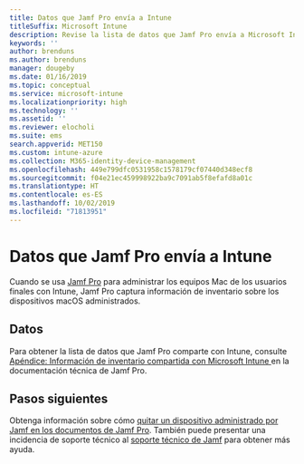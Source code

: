 ```yaml
---
title: Datos que Jamf Pro envía a Intune
titleSuffix: Microsoft Intune
description: Revise la lista de datos que Jamf Pro envía a Microsoft Intune al integrar Jamf Pro para administrar equipos Mac con Intune.
keywords: ''
author: brenduns
ms.author: brenduns
manager: dougeby
ms.date: 01/16/2019
ms.topic: conceptual
ms.service: microsoft-intune
ms.localizationpriority: high
ms.technology: ''
ms.assetid: ''
ms.reviewer: elocholi
ms.suite: ems
search.appverid: MET150
ms.custom: intune-azure
ms.collection: M365-identity-device-management
ms.openlocfilehash: 449e799dfc0531958c1578179cf07440d348ecf8
ms.sourcegitcommit: f04e21ec459998922ba9c7091ab5f8efafd8a01c
ms.translationtype: HT
ms.contentlocale: es-ES
ms.lasthandoff: 10/02/2019
ms.locfileid: "71813951"
---
```

# <a name="data-jamf-pro-sends-to-intune"></a>Datos que Jamf Pro envía a Intune

Cuando se usa [Jamf Pro](https://www.jamf.com) para administrar los equipos Mac de los usuarios finales con Intune, Jamf Pro captura información de inventario sobre los dispositivos macOS administrados. 

## <a name="data"></a>Datos  
Para obtener la lista de datos que Jamf Pro comparte con Intune, consulte [Apéndice: Información de inventario compartida con Microsoft Intune ](https://docs.jamf.com/technical-papers/jamf-pro/microsoft-intune/10.9.0/Appendix__Inventory_Information_Shared_with_Microsoft_Intune.html) en la documentación técnica de Jamf Pro. 

<!--  
Jamf Pro reports the following information to Intune:  

* Device Azure AD ID
* JAMF Inventory State (inventory state of a computer checked in with Jamf Pro within the last 24 hours)
* OS Version
* User Azure AD ID
* Encrypted (FileVault 2)
* Gatekeeper Status
* Password: minimum number of character sets
* Password expiration (days)
* Password Type - simple, alphanumeric, or unknown
* Prevent Auto Login
* Required Passcode Length
* Password: number of previous passwords to prevent reuse
* System Integrity Protection
* Last Check-In Time
* Architecture Type
* Available RAM Slots
* Battery Capacity
* Boot ROM
* Bus Speed
* Cache Size
* Device Name
* Domain Join
* Jamf ID
* MAC address
* Make
* Model
* Model Identifier
* NIC Speed
* Number of Cores
* Number of Processors
* OS
* Platform
* Processor Speed
* Processor Type
* Secondary MAC Address
* Serial Number
* SMC Version
* Total RAM
* UDID
* User Email
--> 

<!-- 
You can remove a Jamf-managed device from the Intune console by selecting **Delete** in the **All devices** view. Bulk device deletion can be enabled by selecting multiple devices and clicking **Delete**.
-->

## <a name="next-steps"></a>Pasos siguientes
Obtenga información sobre cómo [quitar un dispositivo administrado por Jamf en los documentos de Jamf Pro](https://www.jamf.com/jamf-nation/articles/80/unmanaging-computers-while-preserving-their-inventory-information). También puede presentar una incidencia de soporte técnico al [soporte técnico de Jamf](https://www.jamf.com/support/) para obtener más ayuda. 

